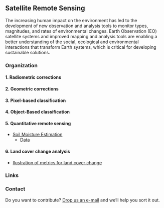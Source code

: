 ## Satellite Remote Sensing

The increasing human impact on the environment has led to the development of new observation and analysis tools to monitor types, magnitudes, and rates of environmental changes. Earth Observation (EO) satellite systems and improved mapping and analysis tools are enabling a better understanding of the social, ecological and environmental interactions that transform Earth systems, which is critical for developing sustainable solutions. 

### Organization

#### 1. Radiometric corrections

#### 2. Geometric corrections

#### 3. Pixel-based classification

#### 4. Object-Based classification

#### 5. Quantitative remote sensing
   
   - [Soil Moisture Estimation](https://code.earthengine.google.com/?scriptPath=users%2Fializarazos%2Faplicaciones%3Amorocco%2Fssm6)
     - [Data](https://code.earthengine.google.com/?asset=users/ializarazos/soil)
   
#### 6. Land cover change analysis
   
   - [Ilustration of metrics for land cover change](https://rpubs.com/ials2un/LUC_MODIS)

### Links



### Contact

Do you want to contribute? [Drop us an e-mail](mailto:rs4all@zohomail.com) and we’ll help you sort it out.
